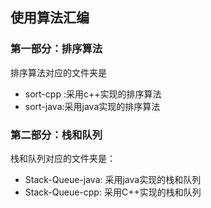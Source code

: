 ## 使用算法汇编

### 第一部分：排序算法

排序算法对应的文件夹是 
- sort-cpp :采用c++实现的排序算法
- sort-java:采用java实现的排序算法

### 第二部分：栈和队列

栈和队列对应的文件夹是：
- Stack-Queue-java: 采用java实现的栈和队列
- Stack-Queue-cpp: 采用C++实现的栈和队列
